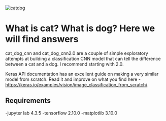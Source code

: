 ![catdog](https://github.com/user-attachments/assets/dad44979-991c-4578-b2cf-39032d235c45)

# What is cat? What is dog? Here we will find answers
cat_dog_cnn and cat_dog_cnn2.0 are a couple of simple exploratory attempts at building a classification CNN model that can tell the difference between a cat and a dog. I recommend starting with 2.0.

Keras API documentation has an excellent guide on making a very similar model from scratch. Read it and improve on what you find here - https://keras.io/examples/vision/image_classification_from_scratch/

## Requirements
  -jupyter lab 4.3.5
  -tensorflow 2.10.0
  -matplotlib 3.10.0
